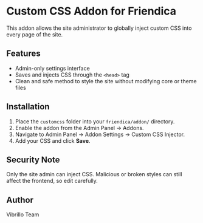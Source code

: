 # Custom CSS Addon for Friendica

This addon allows the site administrator to globally inject custom CSS into every page of the site.

## Features
- Admin-only settings interface
- Saves and injects CSS through the `<head>` tag
- Clean and safe method to style the site without modifying core or theme files

## Installation

1. Place the `customcss` folder into your `friendica/addon/` directory.
2. Enable the addon from the Admin Panel → Addons.
3. Navigate to Admin Panel → Addon Settings → Custom CSS Injector.
4. Add your CSS and click **Save**.

## Security Note
Only the site admin can inject CSS. Malicious or broken styles can still affect the frontend, so edit carefully.

## Author
Vibrillo Team
